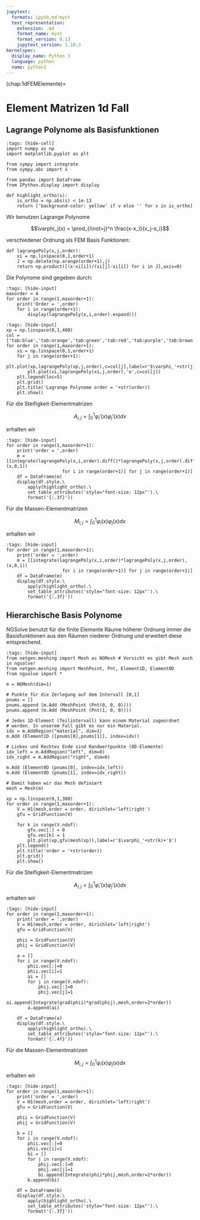 ```yaml
---
jupytext:
  formats: ipynb,md:myst
  text_representation:
    extension: .md
    format_name: myst
    format_version: 0.13
    jupytext_version: 1.10.3
kernelspec:
  display_name: Python 3
  language: python
  name: python3
---
```


(chap:1dFEMElemente)=
# Element Matrizen 1d Fall

## Lagrange Polynome als Basisfunktionen

```{code-cell} ipython3
:tags: [hide-cell]
import numpy as np
import matplotlib.pyplot as plt

from sympy import integrate
from sympy.abc import x

from pandas import DataFrame
from IPython.display import display

def highlight_ortho(s):
    is_ortho = np.abs(s) < 1e-13
    return ['background-color: yellow' if v else '' for v in is_ortho]
```

Wir benutzen Lagrange Polynome

$$\varphi_j(x) = \prod_{i\not=j}^n \frac{x-x_i}{x_j-x_i}$$

verschiedener Ordnung als FEM Basis Funktionen:

```{code-cell} ipython3
def lagrangePoly(x,j,order):
    xi = np.linspace(0,1,order+1)
    J = np.delete(np.arange(order+1),j)
    return np.product([(x-xi[i])/(xi[j]-xi[i]) for i in J],axis=0)
```

Die Polynome sind gegeben durch:

```{code-cell} ipython3
:tags: [hide-input]
maxorder = 4
for order in range(1,maxorder+1):
    print('Order = ',order)
    for i in range(order+1):
        display(lagrangePoly(x,i,order).expand())
```

```{code-cell} ipython3
:tags: [hide-input]
xp = np.linspace(0,1,400)
col = ['tab:blue','tab:orange','tab:green','tab:red','tab:purple','tab:brown','tab:pink']
for order in range(1,maxorder+1):
    xi = np.linspace(0,1,order+1)
    for j in range(order+1):
        plt.plot(xp,lagrangePoly(xp,j,order),c=col[j],label=r'$\varphi_'+str(j)+'(x)$')
        plt.plot(xi,lagrangePoly(xi,j,order),'o',c=col[j])
    plt.legend(loc=5)
    plt.grid()
    plt.title('Lagrange Polynome order = '+str(order))
    plt.show()
```

Für die Steifigkeit-Elementmatrizen

$$A_{i,j} = \int_0^1 \varphi_i'(x) \varphi_j'(x) dx$$

erhalten wir

```{code-cell} ipython3
:tags: [hide-input]
for order in range(1,maxorder+1):
    print('order = ',order)
    m = [[integrate(lagrangePoly(x,i,order).diff()*lagrangePoly(x,j,order).diff(),(x,0,1))
                     for i in range(order+1)] for j in range(order+1)]
    df = DataFrame(m)
    display(df.style.\
        apply(highlight_ortho).\
        set_table_attributes('style="font-size: 12px"').\
        format('{:.3f}'))
```

Für die Massen-Elementmatrizen

$$M_{i,j} = \int_0^1 \varphi_i(x) \varphi_j(x) dx$$

erhalten wir

```{code-cell} ipython3
:tags: [hide-input]
for order in range(1,maxorder+1):
    print('order = ',order)
    m = [[integrate(lagrangePoly(x,i,order)*lagrangePoly(x,j,order),(x,0,1))
                     for i in range(order+1)] for j in range(order+1)]
    df = DataFrame(m)
    display(df.style.\
        apply(highlight_ortho).\
        set_table_attributes('style="font-size: 12px"').\
        format('{:.3f}'))
```


## Hierarchische Basis Polynome

NGSolve benutzt für die finite Elemente Räume höherer Ordnung immer die Basisfunktionen aus den Räumen niederer Ordnung und erweitert diese entsprechend.

```{code-cell} ipython3
:tags: [hide-input]
from netgen.meshing import Mesh as NGMesh # Vorsicht es gibt Mesh auch in ngsolve!
from netgen.meshing import MeshPoint, Pnt, Element1D, Element0D
from ngsolve import *

m = NGMesh(dim=1)

# Punkte für die Zerlegung auf dem Intervall [0,1]
pnums = []
pnums.append (m.Add (MeshPoint (Pnt(0, 0, 0))))
pnums.append (m.Add (MeshPoint (Pnt(1, 0, 0))))

# Jedes 1D-Element (Teilintervall) kann einem Material zugeordnet
# werden. In unserem Fall gibt es nur ein Material.
idx = m.AddRegion("material", dim=1)
m.Add (Element1D ([pnums[0],pnums[1]], index=idx))

# Linkes und Rechtes Ende sind Randwertpunkte (0D-Elemente)
idx_left = m.AddRegion("left", dim=0)
idx_right = m.AddRegion("right", dim=0)

m.Add (Element0D (pnums[0], index=idx_left))
m.Add (Element0D (pnums[1], index=idx_right))

# Damit haben wir das Mesh definiert
mesh = Mesh(m)

xp = np.linspace(0,1,300)
for order in range(1,maxorder+1):
    V = H1(mesh,order = order, dirichlet='left|right')
    gfu = GridFunction(V)

    for k in range(V.ndof):
        gfu.vec[:] = 0
        gfu.vec[k] = 1
        plt.plot(xp,gfu(mesh(xp)),label=r'$\varphi_'+str(k)+'$')
    plt.legend()
    plt.title('order = '+str(order))
    plt.grid()
    plt.show()
```

Für die Steifigkeit-Elementmatrizen

$$A_{i,j} = \int_0^1 \varphi_i'(x) \varphi_j'(x) dx$$

erhalten wir

```{code-cell} ipython3
:tags: [hide-input]
for order in range(1,maxorder+1):
    print('order = ',order)
    V = H1(mesh,order = order, dirichlet='left|right')
    gfu = GridFunction(V)

    phii = GridFunction(V)
    phij = GridFunction(V)

    a = []
    for i in range(V.ndof):
        phii.vec[:]=0
        phii.vec[i]=1
        ai = []
        for j in range(V.ndof):
            phij.vec[:]=0
            phij.vec[j]=1
            ai.append(Integrate(grad(phii)*grad(phij),mesh,order=2*order))
        a.append(ai)

    df = DataFrame(a)
    display(df.style.\
        apply(highlight_ortho).\
        set_table_attributes('style="font-size: 12px"').\
        format('{:.4f}'))
```


Für die Massen-Elementmatrizen

$$M_{i,j} = \int_0^1 \varphi_i(x) \varphi_j(x) dx$$

erhalten wir


```{code-cell} ipython3
:tags: [hide-input]
for order in range(1,maxorder+1):
    print('order = ',order)
    V = H1(mesh,order = order, dirichlet='left|right')
    gfu = GridFunction(V)

    phii = GridFunction(V)
    phij = GridFunction(V)

    b = []
    for i in range(V.ndof):
        phii.vec[:]=0
        phii.vec[i]=1
        bi = []
        for j in range(V.ndof):
            phij.vec[:]=0
            phij.vec[j]=1
            bi.append(Integrate(phii*phij,mesh,order=2*order))
        b.append(bi)

    df = DataFrame(b)
    display(df.style.\
        apply(highlight_ortho).\
        set_table_attributes('style="font-size: 12px"').\
        format('{:.3f}'))
```